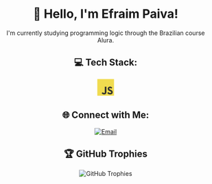 <div align="center">

# 👋 Hello, I'm Efraim Paiva!

I'm currently studying programming logic through the Brazilian course Alura.

## 💻 Tech Stack:
<p align="center">
  <img src="https://raw.githubusercontent.com/devicons/devicon/master/icons/javascript/javascript-original.svg" alt="javascript" width="40" height="40"/>
</p>

## 🌐 Connect with Me:
<p align="center">
  <a href="mailto:efgaroto@gmail.com"><img src="https://img.shields.io/badge/Email-efgaroto%40gmail.com-blue" alt="Email"></a>
  
## 🏆 GitHub Trophies
<p align="center">
  <img src="https://github-profile-trophy.vercel.app/?username=efraim-paiva&theme=radical&no-frame=true&no-bg=false&margin-w=4" alt="GitHub Trophies"/>
</p>

</div>
